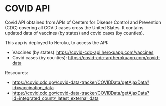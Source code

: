 # COVID API
Covid API obtained from APIs of Centers for Disease Control and Prevention (CDC) covering all COVID cases cross the United States. It contains updated data of vaccines (by states) and covid cases (by counties).

This app is deployed to Heroku, to access the API:
* Vaccines (by states): https://covid-cdc-api.herokuapp.com/vaccines
* Covid cases (by counties): https://covid-cdc-api.herokuapp.com/covid-data


Rescoures:
* https://covid.cdc.gov/covid-data-tracker/COVIDData/getAjaxData?id=vaccination_data
* https://covid.cdc.gov/covid-data-tracker/COVIDData/getAjaxData?id=integrated_county_latest_external_data
